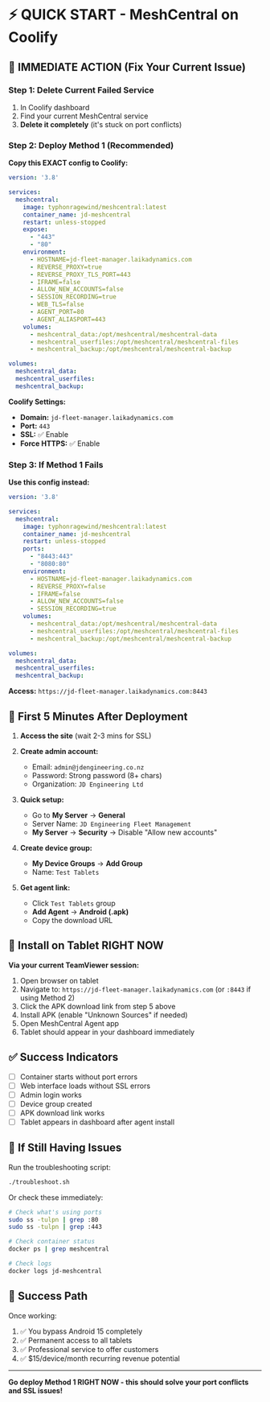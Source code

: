 # ⚡ QUICK START - MeshCentral on Coolify

## 🚨 IMMEDIATE ACTION (Fix Your Current Issue)

### Step 1: Delete Current Failed Service
1. In Coolify dashboard
2. Find your current MeshCentral service
3. **Delete it completely** (it's stuck on port conflicts)

### Step 2: Deploy Method 1 (Recommended)

**Copy this EXACT config to Coolify:**

```yaml
version: '3.8'

services:
  meshcentral:
    image: typhonragewind/meshcentral:latest
    container_name: jd-meshcentral
    restart: unless-stopped
    expose:
      - "443"
      - "80"
    environment:
      - HOSTNAME=jd-fleet-manager.laikadynamics.com
      - REVERSE_PROXY=true
      - REVERSE_PROXY_TLS_PORT=443
      - IFRAME=false
      - ALLOW_NEW_ACCOUNTS=false
      - SESSION_RECORDING=true
      - WEB_TLS=false
      - AGENT_PORT=80
      - AGENT_ALIASPORT=443
    volumes:
      - meshcentral_data:/opt/meshcentral/meshcentral-data
      - meshcentral_userfiles:/opt/meshcentral/meshcentral-files
      - meshcentral_backup:/opt/meshcentral/meshcentral-backup

volumes:
  meshcentral_data:
  meshcentral_userfiles:
  meshcentral_backup:
```

**Coolify Settings:**
- **Domain:** `jd-fleet-manager.laikadynamics.com`
- **Port:** `443`
- **SSL:** ✅ Enable
- **Force HTTPS:** ✅ Enable

### Step 3: If Method 1 Fails

**Use this config instead:**

```yaml
version: '3.8'

services:
  meshcentral:
    image: typhonragewind/meshcentral:latest
    container_name: jd-meshcentral
    restart: unless-stopped
    ports:
      - "8443:443"
      - "8080:80"
    environment:
      - HOSTNAME=jd-fleet-manager.laikadynamics.com
      - REVERSE_PROXY=false
      - IFRAME=false
      - ALLOW_NEW_ACCOUNTS=false
      - SESSION_RECORDING=true
    volumes:
      - meshcentral_data:/opt/meshcentral/meshcentral-data
      - meshcentral_userfiles:/opt/meshcentral/meshcentral-files
      - meshcentral_backup:/opt/meshcentral/meshcentral-backup

volumes:
  meshcentral_data:
  meshcentral_userfiles:
  meshcentral_backup:
```

**Access:** `https://jd-fleet-manager.laikadynamics.com:8443`

## 🎯 First 5 Minutes After Deployment

1. **Access the site** (wait 2-3 mins for SSL)
2. **Create admin account:**
   - Email: `admin@jdengineering.co.nz`
   - Password: Strong password (8+ chars)
   - Organization: `JD Engineering Ltd`

3. **Quick setup:**
   - Go to **My Server** → **General**
   - Server Name: `JD Engineering Fleet Management`
   - **My Server** → **Security** → Disable "Allow new accounts"

4. **Create device group:**
   - **My Device Groups** → **Add Group**
   - Name: `Test Tablets`

5. **Get agent link:**
   - Click `Test Tablets` group
   - **Add Agent** → **Android (.apk)**
   - Copy the download URL

## 📱 Install on Tablet RIGHT NOW

**Via your current TeamViewer session:**

1. Open browser on tablet
2. Navigate to: `https://jd-fleet-manager.laikadynamics.com` (or `:8443` if using Method 2)
3. Click the APK download link from step 5 above
4. Install APK (enable "Unknown Sources" if needed)
5. Open MeshCentral Agent app
6. Tablet should appear in your dashboard immediately

## ✅ Success Indicators

- [ ] Container starts without port errors
- [ ] Web interface loads without SSL errors
- [ ] Admin login works
- [ ] Device group created
- [ ] APK download link works
- [ ] Tablet appears in dashboard after agent install

## 🚨 If Still Having Issues

Run the troubleshooting script:
```bash
./troubleshoot.sh
```

Or check these immediately:

```bash
# Check what's using ports
sudo ss -tulpn | grep :80
sudo ss -tulpn | grep :443

# Check container status
docker ps | grep meshcentral

# Check logs
docker logs jd-meshcentral
```

## 🎉 Success Path

Once working:
1. ✅ You bypass Android 15 completely
2. ✅ Permanent access to all tablets
3. ✅ Professional service to offer customers
4. ✅ $15/device/month recurring revenue potential

---

**Go deploy Method 1 RIGHT NOW - this should solve your port conflicts and SSL issues!** 